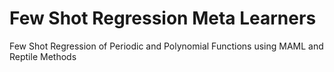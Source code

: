# Few Shot Regression Meta Learners
 Few Shot Regression of Periodic and Polynomial Functions using MAML and Reptile Methods
